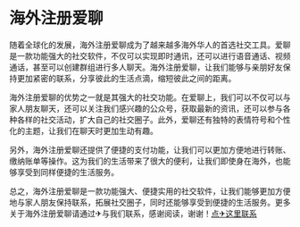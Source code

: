 # 海外注册爱聊

随着全球化的发展，海外注册爱聊成为了越来越多海外华人的首选社交工具。爱聊是一款功能强大的社交软件，不仅可以实现即时通讯，还可以进行语音通话、视频通话，甚至可以创建群组进行多人聊天。海外注册爱聊，让我们能够与亲朋好友保持更加紧密的联系，分享彼此的生活点滴，缩短彼此之间的距离。

海外注册爱聊的优势之一就是其强大的社交功能。在爱聊上，我们可以不仅可以与家人朋友聊天，还可以关注我们感兴趣的公众号，获取最新的资讯，还可以参与各种各样的社交活动，扩大自己的社交圈子。此外，爱聊还有独特的表情符号和个性化的主题，让我们在聊天时更加生动有趣。

另外，海外注册爱聊还提供了便捷的支付功能，让我们可以更加方便地进行转账、缴纳账单等操作。这为我们的生活带来了很大的便利，让我们即使身在海外，也能够享受到同样便捷的生活服务。

总之，海外注册爱聊是一款功能强大、便捷实用的社交软件，让我们能够更加方便地与家人朋友保持联系，拓展社交圈子，同时还能够享受到便捷的生活服务。更多关于海外注册爱聊请通过✈与我们联系，感谢阅读，谢谢！[点✈这里联系](https://w.k02.cc)